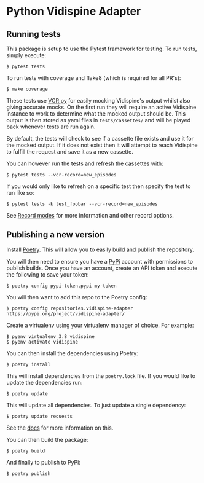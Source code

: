 # Python Vidispine Adapter


## Running tests

This package is setup to use the Pytest framework for testing.
To run tests, simply execute:

    $ pytest tests

To run tests with coverage and flake8 (which is required for all PR's):

    $ make coverage


These tests use [VCR.py](https://vcrpy.readthedocs.io/en/latest/index.html) for easily mocking Vidispine's output whilst also giving accurate mocks. On the first run they will require an active Vidispine instance to work to determine what the mocked output should be. This output is then stored as yaml files in `tests/cassettes/` and will be played back whenever tests are run again.

By default, the tests will check to see if a cassette file exists and use it for the mocked output. If it does not exist then it will attempt to reach Vidispine to fulfill the request and save it as a new cassette.

You can however run the tests and refresh the cassettes with:

    $ pytest tests --vcr-record=new_episodes

If you would only like to refresh on a specific test then specify the test to run like so:

    $ pytest tests -k test_foobar --vcr-record=new_episodes

See [Record modes](https://vcrpy.readthedocs.io/en/latest/usage.html?highlight=new_episodes#record-modes) for more information and other record options.

## Publishing a new version

Install [Poetry](https://python-poetry.org/). This will allow you to easily build and publish the repository.

You will then need to ensure you have a [PyPi](https://pypi.org/) account with permissions to publish builds.
Once you have an account, create an API token and execute the following to save your token:

    $ poetry config pypi-token.pypi my-token

You will then want to add this repo to the Poetry config:

    $ poetry config repositories.vidispine-adapter https://pypi.org/project/vidispine-adapter/

Create a virtualenv using your virtualenv manager of choice. For example:

    $ pyenv virtualenv 3.8 vidispine
    $ pyenv activate vidispine

You can then install the dependencies using Poetry:

    $ poetry install

This will install dependencies from the `poetry.lock` file. If you would like to update the dependencies run:

    $ poetry update


This will update all dependencies. To just update a single dependency:

    $ poetry update requests

See the [docs](https://python-poetry.org/docs/cli/) for more information on this.

You can then build the package:

    $ poetry build


And finally to publish to PyPi:

    $ poetry publish
